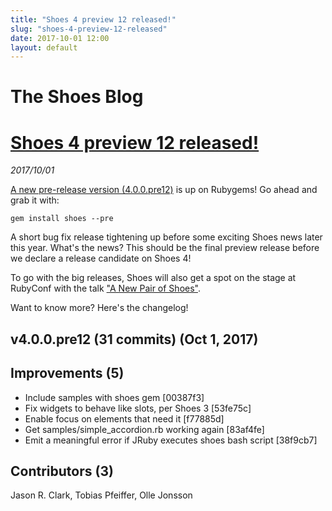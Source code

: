 ```yaml
---
title: "Shoes 4 preview 12 released!"
slug: "shoes-4-preview-12-released"
date: 2017-10-01 12:00
layout: default
---
```


<div class='jumbotron'>
  <h1>The Shoes Blog</h1>
</div>
<h1><a href="{{ post.url }}">Shoes 4 preview 12 released!</a></h1>
<em>2017/10/01</em>

[A new pre-release version
(4.0.0.pre12)](https://rubygems.org/gems/shoes/versions/4.0.0.pre12) is up on
Rubygems! Go ahead and grab it with:

    gem install shoes --pre

A short bug fix release tightening up before some exciting Shoes news later
this year. What's the news? This should be the final preview release before we
declare a release candidate on Shoes 4!

To go with the big releases, Shoes will also get a spot on the stage at
RubyConf with the talk ["A New Pair of Shoes"](http://rubyconf.com/program#session-220).

Want to know more? Here's the changelog!

v4.0.0.pre12 (31 commits) (Oct 1, 2017)
---------------------------------------------

Improvements (5)
----------------

* Include samples with shoes gem [00387f3]
* Fix widgets to behave like slots, per Shoes 3 [53fe75c]
* Enable focus on elements that need it [f77885d]
* Get samples/simple_accordion.rb working again [83af4fe]
* Emit a meaningful error if JRuby executes shoes bash script [38f9cb7]

Contributors (3)
----------------

Jason R. Clark, Tobias Pfeiffer, Olle Jonsson
